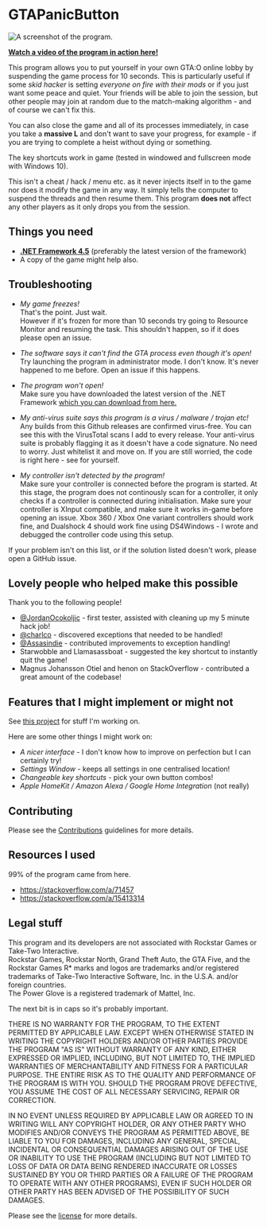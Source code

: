 # GTAPanicButton

![A screenshot of the program.](https://repository-images.githubusercontent.com/192721589/1cd26e00-984c-11e9-8191-5364e34804e1)

[**Watch a video of the program in action here!**](https://youtu.be/Q3I0QNe0F00)

This program allows you to put yourself in your own GTA:O online lobby by suspending the game process for 10 seconds. This is particularly useful if some *skid hacker* is setting *everyone on fire with their mods* or if you just want some peace and quiet. Your friends will be able to join the session, but other people may join at random due to the match-making algorithm - and of course we can't fix this.

You can also close the game and all of its processes immediately, in case you take a **massive L** and don't want to save your progress, for example - if you are trying to complete a heist without dying or something.

The key shortcuts work in game (tested in windowed and fullscreen mode with Windows 10).

This isn't a cheat / hack / menu etc. as it never injects itself in to the game nor does it modify the game in any way. It simply tells the computer to suspend the threads and then resume them. This program **does not** affect any other players as it only drops you from the session. 

## Things you need

* **[.NET Framework 4.5](https://dotnet.microsoft.com/download/dotnet-framework/net40)** (preferably the latest version of the framework)
* A copy of the game might help also.

## Troubleshooting

* *My game freezes!*  
That's the point. Just wait.  
However if it's frozen for more than 10 seconds try going to Resource Monitor and resuming the task. This shouldn't happen, so if it does please open an issue.

* *The software says it can't find the GTA process even though it's open!*  
Try launching the program in administrator mode. I don't know. It's never happened to me before. Open an issue if this happens.

* *The program won't open!*  
Make sure you have downloaded the latest version of the .NET Framework [which you can download from here.](https://dotnet.microsoft.com/download/dotnet-framework/net40)

* *My anti-virus suite says this program is a virus / malware / trojan etc!*  
Any builds from this Github releases are confirmed virus-free. You can see this with the VirusTotal scans I add to every release. Your anti-virus suite is probably flagging it as it doesn't have a code signature. No need to worry. Just whitelist it and move on. If you are still worried, the code is right here - see for yourself.

* *My controller isn't detected by the program!*  
Make sure your controller is connected before the program is started. At this stage, the program does not continously scan for a controller, it only checks if a controller is connected during initialisation. Make sure your controller is XInput compatible, and make sure it works in-game before opening an issue. Xbox 360 / Xbox One variant controllers should work fine, and Dualshock 4 should work fine using DS4Windows - I wrote and debugged the controller code using this setup.

If your problem isn't on this list, or if the solution listed doesn't work, please open a GitHub issue.

## Lovely people who helped make this possible

Thank you to the following people!

* [@JordanOcokoljic](https://github.com/JordanOcokoljic) - first tester, assisted with cleaning up my 5 minute hack job!
* [@charlco](https://github.com/charlco) - discovered exceptions that needed to be handled!
* [@Assasindie](https://github.com/Assasindie) - contributed improvements to exception handling!
* Starwobble and Llamasassboat - suggested the key shortcut to instantly quit the game!
* Magnus Johansson Otiel and henon on StackOverflow - contributed a great amount of the codebase!

## Features that I might implement or might not

See [this project](https://github.com/BradF-99/GTAPanicButton/projects/1) for stuff I'm working on.  

Here are some other things I might work on:  
* *A nicer interface* - I don't know how to improve on perfection but I can certainly try!
* *Settings Window* - keeps all settings in one centralised location!
* *Changeable key shortcuts* - pick your own button combos!
* *Apple HomeKit / Amazon Alexa / Google Home Integration* (not really)

## Contributing

Please see the [Contributions](CONTRIBUTING.md) guidelines for more details.

## Resources I used  

99% of the program came from here.

* https://stackoverflow.com/a/71457
* https://stackoverflow.com/a/15413314

## Legal stuff

This program and its developers are not associated with Rockstar Games or Take-Two Interactive.  
Rockstar Games, Rockstar North, Grand Theft Auto, the GTA Five, and the Rockstar Games R* marks and logos are trademarks and/or registered trademarks of Take-Two Interactive Software, Inc. in the U.S.A. and/or foreign countries.  
The Power Glove is a registered trademark of Mattel, Inc.

The next bit is in caps so it's probably important.

  THERE IS NO WARRANTY FOR THE PROGRAM, TO THE EXTENT PERMITTED BY
APPLICABLE LAW.  EXCEPT WHEN OTHERWISE STATED IN WRITING THE COPYRIGHT
HOLDERS AND/OR OTHER PARTIES PROVIDE THE PROGRAM "AS IS" WITHOUT WARRANTY
OF ANY KIND, EITHER EXPRESSED OR IMPLIED, INCLUDING, BUT NOT LIMITED TO,
THE IMPLIED WARRANTIES OF MERCHANTABILITY AND FITNESS FOR A PARTICULAR
PURPOSE.  THE ENTIRE RISK AS TO THE QUALITY AND PERFORMANCE OF THE PROGRAM
IS WITH YOU.  SHOULD THE PROGRAM PROVE DEFECTIVE, YOU ASSUME THE COST OF
ALL NECESSARY SERVICING, REPAIR OR CORRECTION.

  IN NO EVENT UNLESS REQUIRED BY APPLICABLE LAW OR AGREED TO IN WRITING
WILL ANY COPYRIGHT HOLDER, OR ANY OTHER PARTY WHO MODIFIES AND/OR CONVEYS
THE PROGRAM AS PERMITTED ABOVE, BE LIABLE TO YOU FOR DAMAGES, INCLUDING ANY
GENERAL, SPECIAL, INCIDENTAL OR CONSEQUENTIAL DAMAGES ARISING OUT OF THE
USE OR INABILITY TO USE THE PROGRAM (INCLUDING BUT NOT LIMITED TO LOSS OF
DATA OR DATA BEING RENDERED INACCURATE OR LOSSES SUSTAINED BY YOU OR THIRD
PARTIES OR A FAILURE OF THE PROGRAM TO OPERATE WITH ANY OTHER PROGRAMS),
EVEN IF SUCH HOLDER OR OTHER PARTY HAS BEEN ADVISED OF THE POSSIBILITY OF
SUCH DAMAGES.


Please see the [license](LICENSE) for more details.

